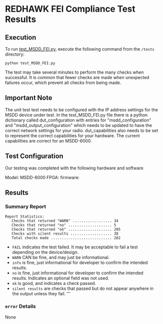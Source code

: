 # REDHAWK FEI Compliance Test Results

## Execution

To run [test\_MSDD\_FEI.py](test_MSDD_FEI.py), execute the following command from the `/tests` directory:

```
python test_MSDD_FEI.py
```

The test may take several minutes to perform the many checks when successful. It is common that fewer checks are made when unexpected failures occur, which prevent all checks from being made.

## Important Note

The unit test test needs to be configured with the IP address settings for the MSDD device under test. In the test\_MSDD\_FEI.py file there is a python dictionary called dut\_configuration with entries for "msdd_configuration" and "msdd_output_configuration" which needs to be updated to have the correct network settings for your radio. dut_capabilities also needs to be set to represent the correct capabilities for your hardware. The current capabilities are correct for an MSDD-6000.

## Test Configuration
Our testing was completed with the following hardware and software

Model: MSDD-6000
FPGA: 
firmware: 
 

## Results

### Summary Report

```
Report Statistics:
   Checks that returned "WARN" .................. 34
   Checks that returned "no" .................... 5
   Checks that returned "ok" .................... 205
   Checks with silent results ................... 38
   Total checks made ............................ 282

```

* `FAIL` indicates the test failed. It may be acceptable to fail a test depending on the device/design. 
* `WARN` CAN be fine, and may just be informational. 
* `info` is fine, just informational for developer to confirm the intended results.
* `no` is fine, just informational for developer to confirm the intended results. Indicates an optional field was not used.
* `ok` is good, and indicates a check passed.
* `silent results` are checks that passed but do not appear anywhere in the output unless they fail.
'''

### `error` Details
None



